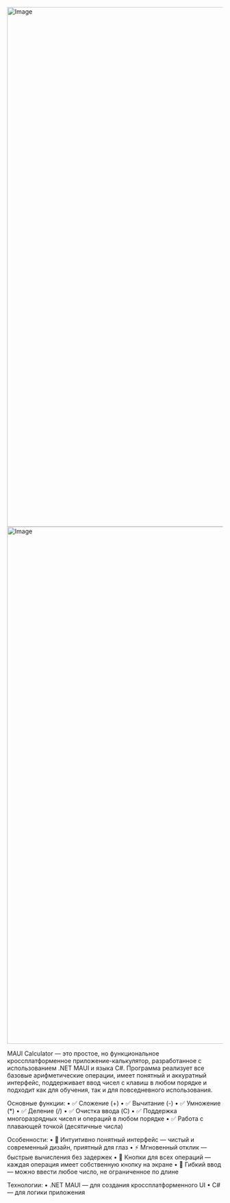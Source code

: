 <img width="895" height="1213" alt="Image" src="https://github.com/user-attachments/assets/5e69d692-5f0c-4ddd-97f7-87ef8fcae14c" />

<img width="901" height="1207" alt="Image" src="https://github.com/user-attachments/assets/2782668a-ef21-464b-bc80-27aea6e20097" />

MAUI Calculator — это простое, но функциональное кроссплатформенное приложение-калькулятор, разработанное с использованием .NET MAUI и языка C#. Программа реализует все базовые арифметические операции, имеет понятный и аккуратный интерфейс, поддерживает ввод чисел с клавиш в любом порядке и подходит как для обучения, так и для повседневного использования.

Основные функции:
	•	✅ Сложение (+)
	•	✅ Вычитание (-)
	•	✅ Умножение (*)
	•	✅ Деление (/)
	•	✅ Очистка ввода (C)
	•	✅ Поддержка многоразрядных чисел и операций в любом порядке
	•	✅ Работа с плавающей точкой (десятичные числа)

Особенности:
	•	🧩 Интуитивно понятный интерфейс — чистый и современный дизайн, приятный для глаз
	•	⚡ Мгновенный отклик — быстрые вычисления без задержек
	•	🎯 Кнопки для всех операций — каждая операция имеет собственную кнопку на экране
	•	📝 Гибкий ввод — можно ввести любое число, не ограниченное по длине

Технологии:
	•	.NET MAUI — для создания кроссплатформенного UI
	•	C# — для логики приложения

